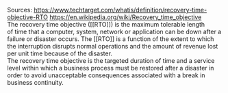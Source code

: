 Sources:
https://www.techtarget.com/whatis/definition/recovery-time-objective-RTO
https://en.wikipedia.org/wiki/Recovery_time_objective
\
The recovery time objective ([[RTO]]) is the maximum tolerable length of time that a computer, system, network or application can be down after a failure or disaster occurs. The [[RTO]] is a function of the extent to which the interruption disrupts normal operations and the amount of revenue lost per unit time because of the disaster.
\
The recovery time objective is the targeted duration of time and a service level within which a business process must be restored after a disaster in order to avoid unacceptable consequences associated with a break in business continuity.
